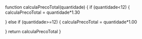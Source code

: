 function calculaPrecoTotal(quantidade) {
if (quantidade<12) {
 calculaPrecoTotal = quantidade*1.30
 
} else if (quantidade>=12) { 
  calculaPrecoTotal = quantidade*1.00
  
}
return calculaPrecoTotal
}

